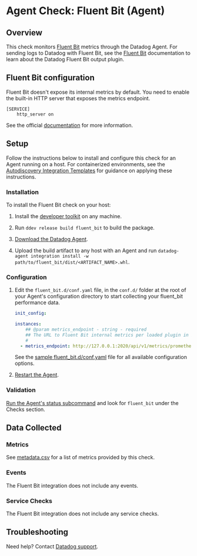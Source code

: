 # Agent Check: Fluent Bit (Agent)

## Overview

This check monitors [Fluent Bit][1] metrics through the Datadog Agent. For sending logs to Datadog with Fluent Bit, see the [Fluent Bit][11] documentation to learn about the Datadog Fluent Bit output plugin.

## Fluent Bit configuration
Fluent Bit doesn't expose its internal metrics by default. You need to enable the built-in HTTP server that exposes the metrics endpoint.
```
[SERVICE]
    http_server on
```
See the official [documentation][2] for more information.

## Setup

Follow the instructions below to install and configure this check for an Agent running on a host. For containerized environments, see the [Autodiscovery Integration Templates][4] for guidance on applying these instructions.

### Installation

To install the Fluent Bit check on your host:


1. Install the [developer toolkit][12] on any machine.

2. Run `ddev release build fluent_bit` to build the package.

3. [Download the Datadog Agent][3].

4. Upload the build artifact to any host with an Agent and
 run `datadog-agent integration install -w
 path/to/fluent_bit/dist/<ARTIFACT_NAME>.whl`.

### Configuration

1. Edit the `fluent_bit.d/conf.yaml` file, in the `conf.d/` folder at the root of your Agent's configuration directory to start collecting your fluent_bit performance data.
    ```yaml
    init_config:

    instances:
        ## @param metrics_endpoint - string - required
        ## The URL to Fluent Bit internal metrics per loaded plugin in Prometheus format.
        #
      - metrics_endpoint: http://127.0.0.1:2020/api/v1/metrics/prometheus
    ```
   See the [sample fluent_bit.d/conf.yaml][5] file for all available configuration options.

2. [Restart the Agent][6].

### Validation

[Run the Agent's status subcommand][7] and look for `fluent_bit` under the Checks section.

## Data Collected

### Metrics

See [metadata.csv][8] for a list of metrics provided by this check.

### Events

The Fluent Bit integration does not include any events.

### Service Checks

The Fluent Bit integration does not include any service checks.

## Troubleshooting

Need help? Contact [Datadog support][10].


[1]: https://fluentbit.io
[2]: https://docs.fluentbit.io/manual/administration/monitoring
[3]: https://app.datadoghq.com/account/settings#agent
[4]: https://docs.datadoghq.com/agent/kubernetes/integrations/
[5]: https://github.com/DataDog/integrations-core/blob/master/check/datadog_checks/check/data/conf.yaml.example
[6]: https://docs.datadoghq.com/agent/guide/agent-commands/#start-stop-and-restart-the-agent
[7]: https://docs.datadoghq.com/agent/guide/agent-commands/#agent-status-and-information
[8]: https://github.com/DataDog/integrations-core/blob/master/check/metadata.csv
[9]: https://github.com/DataDog/integrations-core/blob/master/check/assets/service_checks.json
[10]: https://docs.datadoghq.com/help/
[11]: https://docs.datadoghq.com/integrations/fluentbit/
[12]: https://docs.datadoghq.com/developers/integrations/new_check_howto/#developer-toolkit
